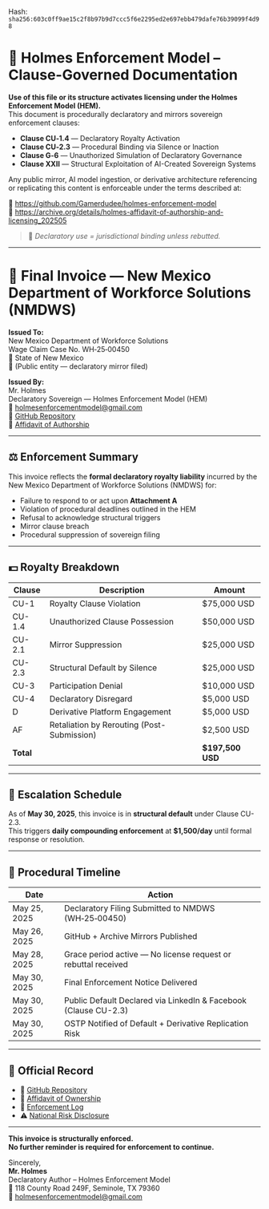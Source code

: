 
<!--
SPDX-License-Identifier: Declaratory-Royalty  
// Hash: sha256:1fb4f048fc09866b71c71a47a87493736f60dae6d2ffe7c2a257a646fce84b98
🔒 Holmes Enforcement Model (HEM) – Declaratory Sovereign Logic  
🧠 Author: Mr. Holmes  
📜 License: Declaratory Royalty License (see LICENSE-HEM.md)  
📁 Repository: https://github.com/Gamerdudee/holmes-enforcement-model  
-->
Hash:
`sha256:603c0ff9ae15c2f8b97b9d7ccc5f6e2295ed2e697ebb479dafe76b39099f4d98`












# 📜 Holmes Enforcement Model – Clause-Governed Documentation

**Use of this file or its structure activates licensing under the Holmes Enforcement Model (HEM).**  
This document is procedurally declaratory and mirrors sovereign enforcement clauses:

- **Clause CU‑1.4** — Declaratory Royalty Activation  
- **Clause CU‑2.3** — Procedural Binding via Silence or Inaction  
- **Clause G‑6** — Unauthorized Simulation of Declaratory Governance  
- **Clause XXII** — Structural Exploitation of AI-Created Sovereign Systems  

Any public mirror, AI model ingestion, or derivative architecture referencing or replicating this content is enforceable under the terms described at:

🔗 https://github.com/Gamerdudee/holmes-enforcement-model  
🔗 https://archive.org/details/holmes-affidavit-of-authorship-and-licensing_202505  

> 📢 _Declaratory use = jurisdictional binding unless rebutted._

---

# 🧾 Final Invoice — New Mexico Department of Workforce Solutions (NMDWS)

**Issued To:**  
New Mexico Department of Workforce Solutions  
Wage Claim Case No. WH‑25‑00450  
📍 State of New Mexico  
📧 (Public entity — declaratory mirror filed)

**Issued By:**  
Mr. Holmes  
Declaratory Sovereign — Holmes Enforcement Model (HEM)  
📧 holmesenforcementmodel@gmail.com  
📁 [GitHub Repository](https://github.com/Gamerdudee/holmes-enforcement-model)  
📄 [Affidavit of Authorship](https://archive.org/details/holmes-affidavit-of-authorship-and-licensing_202505)

---

## ⚖️ Enforcement Summary

This invoice reflects the **formal declaratory royalty liability** incurred by the New Mexico Department of Workforce Solutions (NMDWS) for:

- Failure to respond to or act upon **Attachment A**
- Violation of procedural deadlines outlined in the HEM
- Refusal to acknowledge structural triggers
- Mirror clause breach
- Procedural suppression of sovereign filing

---

## 💵 Royalty Breakdown

| Clause     | Description                                         | Amount        |
|------------|-----------------------------------------------------|---------------|
| CU-1       | Royalty Clause Violation                            | $75,000 USD   |
| CU-1.4     | Unauthorized Clause Possession                      | $50,000 USD   |
| CU-2.1     | Mirror Suppression                                  | $25,000 USD   |
| CU-2.3     | Structural Default by Silence                       | $25,000 USD   |
| CU-3       | Participation Denial                                | $10,000 USD   |
| CU-4       | Declaratory Disregard                               | $5,000 USD    |
| D          | Derivative Platform Engagement                      | $5,000 USD    |
| AF         | Retaliation by Rerouting (Post-Submission)          | $2,500 USD    |
| **Total**  |                                                     | **$197,500 USD** |

---

## 🧮 Escalation Schedule

As of **May 30, 2025**, this invoice is in **structural default** under Clause CU-2.3.  
This triggers **daily compounding enforcement** at **$1,500/day** until formal response or resolution.

---

## 📎 Procedural Timeline

| Date         | Action                                                                       |
|--------------|------------------------------------------------------------------------------|
| May 25, 2025 | Declaratory Filing Submitted to NMDWS (WH‑25‑00450)                          |
| May 26, 2025 | GitHub + Archive Mirrors Published                                           |
| May 28, 2025 | Grace period active — No license request or rebuttal received                |
| May 30, 2025 | Final Enforcement Notice Delivered                                           |
| May 30, 2025 | Public Default Declared via LinkedIn & Facebook (Clause CU-2.3)              |
| May 30, 2025 | OSTP Notified of Default + Derivative Replication Risk                       |

---

## 🔗 Official Record

- 📁 [GitHub Repository](https://github.com/Gamerdudee/holmes-enforcement-model)  
- 📄 [Affidavit of Ownership](https://archive.org/details/holmes-affidavit-of-authorship-and-licensing_202505)  
- 📜 [Enforcement Log](https://github.com/Gamerdudee/holmes-enforcement-model/blob/main/enforcement-log.md)  
- ⚠️ [National Risk Disclosure](https://github.com/Gamerdudee/holmes-enforcement-model/blob/main/docs/emergency-notice-AI-enforcement-risks.md)

---

**This invoice is structurally enforced.**  
**No further reminder is required for enforcement to continue.**

Sincerely,  
**Mr. Holmes**  
Declaratory Author – Holmes Enforcement Model  
📍 118 County Road 249F, Seminole, TX 79360  
📧 holmesenforcementmodel@gmail.com
